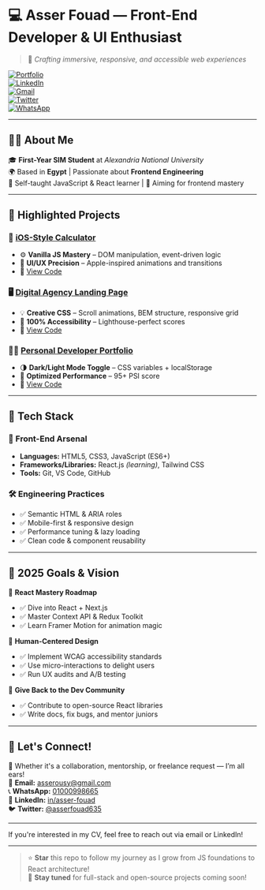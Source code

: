 # 💻 Asser Fouad — Front-End Developer & UI Enthusiast  

> 🚀 *Crafting immersive, responsive, and accessible web experiences*  

[![Portfolio](https://img.shields.io/badge/Portfolio-Live-brightgreen?style=flat-square&logo=vercel)](https://github.com/asserfouad20/AF-MAIN/blob/main/PERSONAL-PORTFOLIO.html)  
[![LinkedIn](https://img.shields.io/badge/LinkedIn-AsserFouad-0077B5?style=flat-square&logo=linkedin)](https://www.linkedin.com/in/asser-fouad-036672349/)  
[![Gmail](https://img.shields.io/badge/Gmail-asserousy@gmail.com-D14836?style=flat-square&logo=gmail)](mailto:asserousy@gmail.com)  
[![Twitter](https://img.shields.io/badge/Twitter-@asserfouad635-1DA1F2?style=flat-square&logo=twitter)](https://x.com/asserfouad635)  
[![WhatsApp](https://img.shields.io/badge/Chat%20on-WhatsApp-25D366?style=flat-square&logo=whatsapp)](https://wa.me/2001000998665)

---

## 👨‍🎓 About Me

🎓 **First-Year SIM Student** at *Alexandria National University*  
🌍 Based in **Egypt** | Passionate about **Frontend Engineering**  
🧠 Self-taught JavaScript & React learner | 🎯 Aiming for frontend mastery  

---

## 🌟 Highlighted Projects

### 🚧 [iOS-Style Calculator](#)
- ⚙️ **Vanilla JS Mastery** – DOM manipulation, event-driven logic  
- 🎨 **UI/UX Precision** – Apple-inspired animations and transitions  
- 🔗 [View Code](https://github.com/asserfouad20/AF-MAIN/blob/main/CALCULATOR.html) 

### 🖥️ [Digital Agency Landing Page](#)
- 💡 **Creative CSS** – Scroll animations, BEM structure, responsive grid  
- 📱 **100% Accessibility** – Lighthouse-perfect scores  
- 🔗 [View Code](https://github.com/asserfouad20/AF-MAIN/blob/main/IMPROVED-LP.html) 

### 👨‍💼 [Personal Developer Portfolio](#)
- 🌗 **Dark/Light Mode Toggle** – CSS variables + localStorage  
- 🚀 **Optimized Performance** – 95+ PSI score  
- 🔗 [View Code](https://github.com/asserfouad20/AF-MAIN/blob/main/PERSONAL-PORTFOLIO.html) 

---

## 🧰 Tech Stack

### 🚀 Front-End Arsenal
- **Languages:** HTML5, CSS3, JavaScript (ES6+)
- **Frameworks/Libraries:** React.js *(learning)*, Tailwind CSS
- **Tools:** Git, VS Code, GitHub

### 🛠️ Engineering Practices
- ✅ Semantic HTML & ARIA roles  
- ✅ Mobile-first & responsive design  
- ✅ Performance tuning & lazy loading  
- ✅ Clean code & component reusability  

---

## 🎯 2025 Goals & Vision

📌 **React Mastery Roadmap**  
- ✅ Dive into React + Next.js  
- ✅ Master Context API & Redux Toolkit  
- ✅ Learn Framer Motion for animation magic  

🌱 **Human-Centered Design**  
- ✅ Implement WCAG accessibility standards  
- ✅ Use micro-interactions to delight users  
- ✅ Run UX audits and A/B testing  

🤝 **Give Back to the Dev Community**  
- ✅ Contribute to open-source React libraries  
- ✅ Write docs, fix bugs, and mentor juniors  

---

## 🤝 Let's Connect!

💬 Whether it's a collaboration, mentorship, or freelance request — I’m all ears!  
📨 **Email:** [asserousy@gmail.com](mailto:asserousy@gmail.com)  
📞 **WhatsApp:** [01000998665](https://wa.me/2001000998665)  
🔗 **LinkedIn:** [in/asser-fouad](https://www.linkedin.com/in/asser-fouad-036672349/)  
🐦 **Twitter:** [@asserfouad635](https://x.com/asserfouad635)  

---

If you're interested in my CV, feel free to reach out via email or LinkedIn!

---

> ⭐ **Star** this repo to follow my journey as I grow from JS foundations to React architecture!  
> 🔔 **Stay tuned** for full-stack and open-source projects coming soon!
